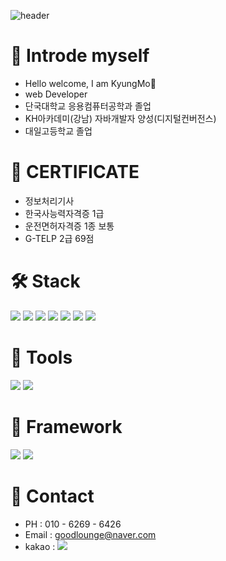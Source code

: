 ![header](https://capsule-render.vercel.app/api?type=wave&color=auto&height=300&section=header&text=Hello&fontSize=90&animation=fadeIn&fontAlignY=38&desc=KyungMo's%20GitHub%20Profile&descAlignY=51&descAlign=62)


# 🐒 Introde myself
+ Hello welcome, I am KyungMo👋
+ web Developer
+ 단국대학교 응용컴퓨터공학과 졸업
+ KH아카데미(강남) 자바개발자 양성(디지털컨버전스)
+ 대일고등학교 졸업

# 📝 CERTIFICATE
+ 정보처리기사
+ 한국사능력자격증 1급
+ 운전면허자격증 1종 보통
+ G-TELP 2급 69점

# 🛠 Stack
<img src="https://img.shields.io/badge/Java-007396?style=for-the-badge&logo=Java&logoColor=white"> <img src="https://img.shields.io/badge/mysql-4479A1?style=for-the-badge&logo=mysql&logoColor=white"> <img src="https://img.shields.io/badge/html5-E34F26?style=flat-square&logo=html5&logoColor=white"> <img src="https://img.shields.io/badge/css-1572B6?style=flat-square&logo=css3&logoColor=white"> <img src="https://img.shields.io/badge/javascript-F7DF1E?style=flat-square&logo=javascript&logoColor=black"> <img src="https://img.shields.io/badge/jquery-0769AD?style=flat-square&logo=jQuery&logoColor=black"> <img src="https://img.shields.io/badge/mysql-4479A1?style=for-the-badge&logo=mysql&logoColor=white"> 

# 💪 Tools
<img src="https://img.shields.io/badge/intellijidea-000000?style=for-the-badge&logo=Java&logoColor=white"> <img src="https://img.shields.io/badge/visualstudiocode-007ACC?style=for-the-badge&logo=Java&logoColor=white">

# 📙 Framework
<img src="https://img.shields.io/badge/spring-6DB33F?style=for-the-badge&logo=Java&logoColor=white"> <img src="https://img.shields.io/badge/springboot-6DB33F?style=for-the-badge&logo=Java&logoColor=white">

# 📲 Contact
+ PH : 010 - 6269 - 6426
+ Email : goodlounge@naver.com
+ kakao : <a href="https://open.kakao.com/o/sLGeX3wg"><img src="https://img.shields.io/badge/Instagram-E4405F?style=flat-square&logo=Instagram&logoColor=white"/></a>
